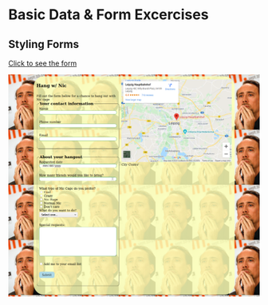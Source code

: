 # Basic Data & Form Excercises

## Styling Forms

[Click to see the form](https://arslanrama.github.io/Contact-Form/)

![mockup-image](/cage.png)
